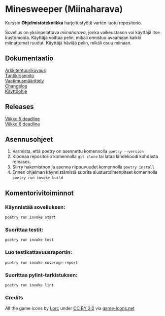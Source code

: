 # Minesweeper (Miinaharava)

Kurssin **Ohjelmistotekniikka** harjoitustyötä varten luotu repositorio.

Sovellus on yksinpelattava *miinaharava*, jonka vaikeustason voi käyttäjä itse kustomoida. Käyttäjä voittaa pelin, mikäli onnistuu avaamaan kaikki miinattomat ruudut. Käyttäjä häviää pelin, mikäli osuu miinaan.

## Dokumentaatio
[Arkkitehtuurikuvaus](https://github.com/xelmas/ot-miinaharava/blob/main/dokumentaatio/arkkitehtuuri.md) \
[Tuntikirjanpito](https://github.com/xelmas/ot-miinaharava/blob/main/dokumentaatio/tuntikirjanpito.md) \
[Vaatimusmäärittely](https://github.com/xelmas/ot-miinaharava/blob/main/dokumentaatio/vaatimusmaarittely.md) \
[Changelog](https://github.com/xelmas/ot-miinaharava/blob/main/dokumentaatio/changelog.md) \
[Käyttöohje](https://github.com/xelmas/ot-miinaharava/blob/main/dokumentaatio/kayttoohje.md)

## Releases

[Viikko 5 deadline](https://github.com/xelmas/ot-miinaharava/releases/tag/viikko5) \
[Viikko 6 deadline](https://github.com/xelmas/ot-miinaharava/releases/tag/viikko6)

## Asennusohjeet

1. Varmista, että poetry on asennettu komennolla ```poetry --version```
2. Kloonaa repositorio komennolla ```git clone``` tai lataa lähdekoodi kohdasta releases.
3. Siirry hakemistoon ja asenna riippuvuudet komennolla ```poetry install```
4. Ennen ohjelman käynnistämistä suorita alustustoimenpiteet komennolla ```poetry run invoke build```

## Komentorivitoiminnot

### Käynnistää sovelluksen:
```
poetry run invoke start
```

### Suorittaa testit:
```
poetry run invoke test
```

### Luo testikattavuusraportin:
```
poetry run invoke coverage-report
```

### Suorittaa pylint-tarkistuksen:
```
poetry run invoke lint
```

### Credits

All the game icons by [Lorc](https://lorcblog.blogspot.com/) under [CC BY 3.0](https://creativecommons.org/licenses/by/3.0/) via [game-icons.net](https://game-icons.net/)
